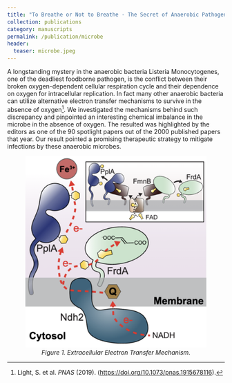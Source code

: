 ```yaml
---
title: "To Breathe or Not to Breathe - The Secret of Anaerobic Pathogens"
collection: publications
category: manuscripts
permalink: /publication/microbe
header:
  teaser: microbe.jpeg
---
```


A longstanding mystery in the anaerobic bacteria Listeria Monocytogenes, one of the deadliest foodborne pathogen, is the conflict between their broken oxygen-dependent cellular respiration cycle and their dependence on oxygen for intracellular replication. In fact many other anaerobic bacteria can utilize alternative electron transfer mechanisms to survive in the absence of oxygen[^1]. We investigated the mechanisms behind such discrepancy and pinpointed an interesting chemical imbalance in the microbe in the absence of oxygen. The resulted was highlighted by the editors as one of the 90 spotlight papers out of the 2000 published papers that year. Our result pointed a promising therapeutic strategy to mitigate infections by these anaerobic microbes.

<p align="center">
  <img src="/images/microbe.jpeg" alt="microbe" width="420">
  <br>
  <em>Figure 1. Extracellular Electron Transfer Mechanism.</em>
</p>

[^1]: Light, S. et al. *PNAS* (2019). (https://doi.org/10.1073/pnas.1915678116). 
